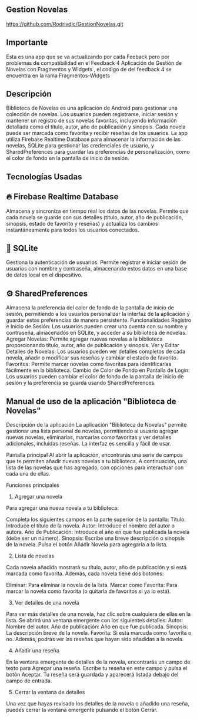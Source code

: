 ## Gestion Novelas

https://github.com/Rodrivdlc/GestionNovelas.git


## Importante
Esta es una app que se va actualizando por cada Feeback pero por problemas de compatibilidad en el Feedback 4 Aplicación de Gestión de Novelas con Fragmentos y Widgets , el codigo de del feedback 4 se encuentra en la rama Fragmentos-Widgets

## Descripción
Biblioteca de Novelas es una aplicación de Android para gestionar una colección de novelas. Los usuarios pueden registrarse, iniciar sesión y mantener un registro de sus novelas favoritas, incluyendo información detallada como el título, autor, año de publicación y sinopsis. Cada novela puede ser marcada como favorita y recibir reseñas de los usuarios. La app utiliza Firebase Realtime Database para almacenar la información de las novelas, SQLite para gestionar las credenciales de usuario, y SharedPreferences para guardar las preferencias de personalización, como el color de fondo en la pantalla de inicio de sesión.

## Tecnologías Usadas

## 🔥 Firebase Realtime Database 

Almacena y sincroniza en tiempo real los datos de las novelas.
Permite que cada novela se guarde con sus detalles (título, autor, año de publicación, sinopsis, estado de favorito y reseñas) y actualiza los cambios instantáneamente para todos los usuarios conectados.

## 📂 SQLite

Gestiona la autenticación de usuarios.
Permite registrar e iniciar sesión de usuarios con nombre y contraseña, almacenando estos datos en una base de datos local en el dispositivo.

## ⚙️ SharedPreferences

Almacena la preferencia del color de fondo de la pantalla de inicio de sesión, permitiendo a los usuarios personalizar la interfaz de la aplicación y guardar estas preferencias de manera persistente.
Funcionalidades
Registro e Inicio de Sesión: Los usuarios pueden crear una cuenta con su nombre y contraseña, almacenados en SQLite, y acceder a su biblioteca de novelas.
Agregar Novelas: Permite agregar nuevas novelas a la biblioteca proporcionando título, autor, año de publicación y sinopsis.
Ver y Editar Detalles de Novelas: Los usuarios pueden ver detalles completos de cada novela, añadir o modificar sus reseñas y cambiar el estado de favorito.
Favoritos: Permite marcar novelas como favoritas para identificarlas fácilmente en la biblioteca.
Cambio de Color de Fondo en Pantalla de Login: Los usuarios pueden cambiar el color de fondo de la pantalla de inicio de sesión y la preferencia se guarda usando SharedPreferences.

## Manual de uso de la aplicación "Biblioteca de Novelas"

Descripción de la aplicación
La aplicación "Biblioteca de Novelas" permite gestionar una lista personal de novelas, permitiendo al usuario agregar nuevas novelas, eliminarlas, marcarlas como favoritas y ver detalles adicionales, incluidas reseñas. La interfaz es sencilla y fácil de usar.

Pantalla principal
Al abrir la aplicación, encontrarás una serie de campos que te permiten añadir nuevas novelas a tu biblioteca. A continuación, una lista de las novelas que has agregado, con opciones para interactuar con cada una de ellas.

Funciones principales
1. Agregar una novela
   
Para agregar una nueva novela a tu biblioteca:

Completa los siguientes campos en la parte superior de la pantalla:
Título: Introduce el título de la novela.
Autor: Introduce el nombre del autor o autora.
Año de Publicación: Introduce el año en que fue publicada la novela (debe ser un número).
Sinopsis: Escribe una breve descripción o sinopsis de la novela.
Pulsa el botón Añadir Novela para agregarla a la lista.

2. Lista de novelas

Cada novela añadida mostrará su título, autor, año de publicación y si está marcada como favorita. Además, cada novela tiene dos botones:

Eliminar: Para eliminar la novela de la lista.
Marcar como Favorita: Para marcar la novela como favorita (o quitarla de favoritos si ya lo está).

3. Ver detalles de una novela
   
Para ver más detalles de una novela, haz clic sobre cualquiera de ellas en la lista.
Se abrirá una ventana emergente con los siguientes detalles:
Autor: Nombre del autor.
Año de publicación: Año en que fue publicada.
Sinopsis: La descripción breve de la novela.
Favorita: Si está marcada como favorita o no.
Además, podrás ver las reseñas que hayan sido añadidas a la novela.

4. Añadir una reseña
   
En la ventana emergente de detalles de la novela, encontrarás un campo de texto para Agregar una reseña.
Escribe tu reseña en este campo y pulsa el botón Aceptar.
Tu reseña será guardada y aparecerá listada debajo del campo de entrada.

5. Cerrar la ventana de detalles
   
Una vez que hayas revisado los detalles de la novela o añadido una reseña, puedes cerrar la ventana emergente pulsando el botón Cerrar.
